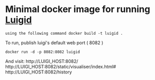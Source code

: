 # Minimal docker image for running [Luigid](http://luigi.readthedocs.org/en/latest/index.html)


	using the following command docker build -t luigid .

To run, publish luigi's default web port ( 8082 )

    docker run -d -p 8082:8082 luigid

And visit:  http://LUIGI_HOST:8082/
			http://LUIGI_HOST:8082/static/visualiser/index.html#
			http://LUIGI_HOST:8082/history
